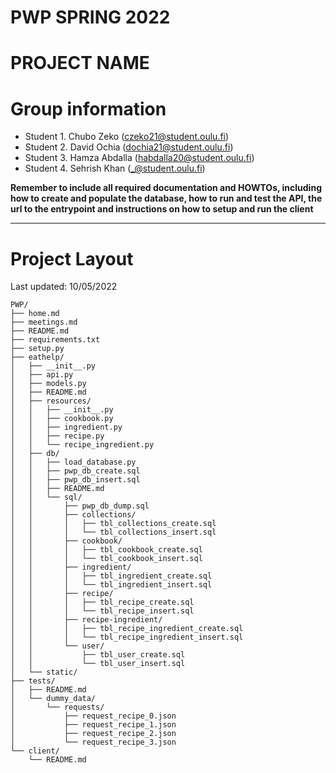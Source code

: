 # PWP SPRING 2022
# PROJECT NAME
# Group information
* Student 1. Chubo Zeko (czeko21@student.oulu.fi)
* Student 2. David Ochia (dochia21@student.oulu.fi)
* Student 3. Hamza Abdalla (habdalla20@student.oulu.fi)
* Student 4. Sehrish Khan (_@student.oulu.fi)

__Remember to include all required documentation and HOWTOs, including how to create and populate the database, how to run and test the API, the url to the entrypoint and instructions on how to setup and run the client__

---
# Project Layout
Last updated: 10/05/2022

```
PWP/
├── home.md
├── meetings.md
├── README.md
├── requirements.txt
├── setup.py
├── eathelp/ 
│   ├── __init__.py
│   ├── api.py
│   ├── models.py
│   ├── README.md
│   ├── resources/
│   │   ├── __init__.py
│   │   ├── cookbook.py
│   │   ├── ingredient.py
│   │   ├── recipe.py
│   │   └── recipe_ingredient.py
│   ├── db/
│   │   ├── load_database.py
│   │   ├── pwp_db_create.sql
│   │   ├── pwp_db_insert.sql
│   │   ├── README.md
│   │   └── sql/
│   │       ├── pwp_db_dump.sql
│   │       ├── collections/
│   │       │   ├── tbl_collections_create.sql
│   │       │   └── tbl_collections_insert.sql
│   │       ├── cookbook/
│   │       │   ├── tbl_cookbook_create.sql
│   │       │   └── tbl_cookbook_insert.sql
│   │       ├── ingredient/
│   │       │   ├── tbl_ingredient_create.sql
│   │       │   └── tbl_ingredient_insert.sql
│   │       ├── recipe/
│   │       │   ├── tbl_recipe_create.sql
│   │       │   └── tbl_recipe_insert.sql
│   │       ├── recipe-ingredient/
│   │       │   ├── tbl_recipe_ingredient_create.sql
│   │       │   └── tbl_recipe_ingredient_insert.sql
│   │       └── user/
│   │           ├── tbl_user_create.sql
│   │           └── tbl_user_insert.sql
│   └── static/
├── tests/
│   ├── README.md
│   └── dummy_data/
│       └── requests/
│           ├── request_recipe_0.json
│           ├── request_recipe_1.json
│           ├── request_recipe_2.json
│           └── request_recipe_3.json
└── client/
    └── README.md
```

